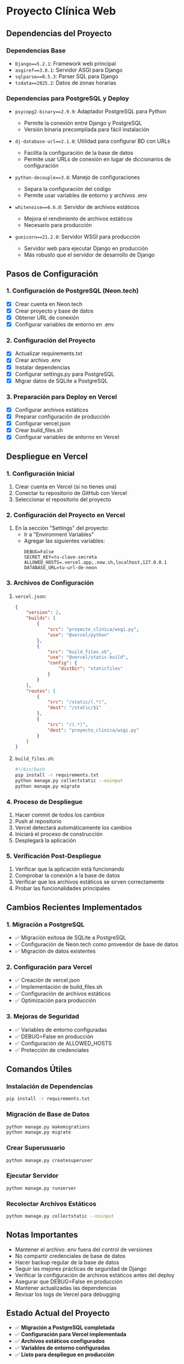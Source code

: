 # Proyecto Clínica Web

## Dependencias del Proyecto

### Dependencias Base
- `Django==5.2.1`: Framework web principal
- `asgiref==3.8.1`: Servidor ASGI para Django
- `sqlparse==0.5.3`: Parser SQL para Django
- `tzdata==2025.2`: Datos de zonas horarias

### Dependencias para PostgreSQL y Deploy
- `psycopg2-binary==2.9.9`: Adaptador PostgreSQL para Python
  - Permite la conexión entre Django y PostgreSQL
  - Versión binaria precompilada para fácil instalación

- `dj-database-url==2.1.0`: Utilidad para configurar BD con URLs
  - Facilita la configuración de la base de datos
  - Permite usar URLs de conexión en lugar de diccionarios de configuración

- `python-decouple==3.8`: Manejo de configuraciones
  - Separa la configuración del código
  - Permite usar variables de entorno y archivos .env

- `whitenoise==6.6.0`: Servidor de archivos estáticos
  - Mejora el rendimiento de archivos estáticos
  - Necesario para producción

- `gunicorn==21.2.0`: Servidor WSGI para producción
  - Servidor web para ejecutar Django en producción
  - Más robusto que el servidor de desarrollo de Django

## Pasos de Configuración

### 1. Configuración de PostgreSQL (Neon.tech)
- [x] Crear cuenta en Neon.tech
- [x] Crear proyecto y base de datos
- [x] Obtener URL de conexión
- [x] Configurar variables de entorno en .env

### 2. Configuración del Proyecto
- [x] Actualizar requirements.txt
- [x] Crear archivo .env
- [x] Instalar dependencias
- [x] Configurar settings.py para PostgreSQL
- [x] Migrar datos de SQLite a PostgreSQL

### 3. Preparación para Deploy en Vercel
- [x] Configurar archivos estáticos
- [x] Preparar configuración de producción
- [x] Configurar vercel.json
- [x] Crear build_files.sh
- [x] Configurar variables de entorno en Vercel

## Despliegue en Vercel

### 1. Configuración Inicial
1. Crear cuenta en Vercel (si no tienes una)
2. Conectar tu repositorio de GitHub con Vercel
3. Seleccionar el repositorio del proyecto

### 2. Configuración del Proyecto en Vercel
1. En la sección "Settings" del proyecto:
   - Ir a "Environment Variables"
   - Agregar las siguientes variables:
     ```
     DEBUG=False
     SECRET_KEY=tu-clave-secreta
     ALLOWED_HOSTS=.vercel.app,.now.sh,localhost,127.0.0.1
     DATABASE_URL=tu-url-de-neon
     ```

### 3. Archivos de Configuración
1. `vercel.json`:
   ```json
   {
       "version": 2,
       "builds": [
           {
               "src": "proyecto_clinica/wsgi.py",
               "use": "@vercel/python"
           },
           {
               "src": "build_files.sh",
               "use": "@vercel/static-build",
               "config": {
                   "distDir": "staticfiles"
               }
           }
       ],
       "routes": [
           {
               "src": "/static/(.*)",
               "dest": "/static/$1"
           },
           {
               "src": "/(.*)",
               "dest": "proyecto_clinica/wsgi.py"
           }
       ]
   }
   ```

2. `build_files.sh`:
   ```bash
   #!/bin/bash
   pip install -r requirements.txt
   python manage.py collectstatic --noinput
   python manage.py migrate
   ```

### 4. Proceso de Despliegue
1. Hacer commit de todos los cambios
2. Push al repositorio
3. Vercel detectará automáticamente los cambios
4. Iniciará el proceso de construcción
5. Desplegará la aplicación

### 5. Verificación Post-Despliegue
1. Verificar que la aplicación está funcionando
2. Comprobar la conexión a la base de datos
3. Verificar que los archivos estáticos se sirven correctamente
4. Probar las funcionalidades principales

## Cambios Recientes Implementados

### 1. Migración a PostgreSQL
- ✅ Migración exitosa de SQLite a PostgreSQL
- ✅ Configuración de Neon.tech como proveedor de base de datos
- ✅ Migración de datos existentes

### 2. Configuración para Vercel
- ✅ Creación de vercel.json
- ✅ Implementación de build_files.sh
- ✅ Configuración de archivos estáticos
- ✅ Optimización para producción

### 3. Mejoras de Seguridad
- ✅ Variables de entorno configuradas
- ✅ DEBUG=False en producción
- ✅ Configuración de ALLOWED_HOSTS
- ✅ Protección de credenciales

## Comandos Útiles

### Instalación de Dependencias
```bash
pip install -r requirements.txt
```

### Migración de Base de Datos
```bash
python manage.py makemigrations
python manage.py migrate
```

### Crear Superusuario
```bash
python manage.py createsuperuser
```

### Ejecutar Servidor
```bash
python manage.py runserver
```

### Recolectar Archivos Estáticos
```bash
python manage.py collectstatic --noinput
```

## Notas Importantes
- Mantener el archivo .env fuera del control de versiones
- No compartir credenciales de base de datos
- Hacer backup regular de la base de datos
- Seguir las mejores prácticas de seguridad de Django
- Verificar la configuración de archivos estáticos antes del deploy
- Asegurar que DEBUG=False en producción
- Mantener actualizadas las dependencias
- Revisar los logs de Vercel para debugging

## Estado Actual del Proyecto
- ✅ **Migración a PostgreSQL completada**
- ✅ **Configuración para Vercel implementada**
- ✅ **Archivos estáticos configurados**
- ✅ **Variables de entorno configuradas**
- ✅ **Listo para despliegue en producción** 